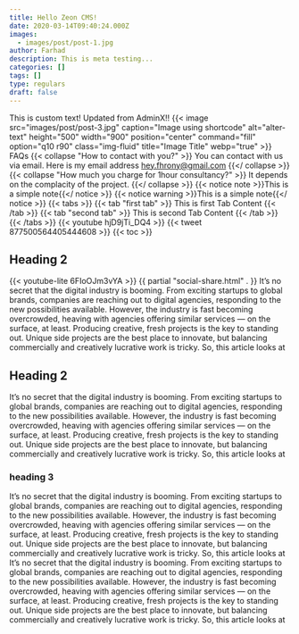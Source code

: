 ```yaml
---
title: Hello Zeon CMS!
date: 2020-03-14T09:40:24.000Z
images:
  - images/post/post-1.jpg
author: Farhad
description: This is meta testing...
categories: []
tags: []
type: regulars
draft: false
---
```

This is custom text!
Updated from AdminX!!
{{< image src="images/post/post-3.jpg" caption="Image using shortcode" alt="alter-text" height="500" width="900" position="center" command="fill" option="q10 r90" class="img-fluid" title="Image Title" webp="true" >}}
FAQs
{{< collapse "How to contact with you?" >}}
You can contact with us via email. Here is my email address [hey.fhrony@gmail.com](mailto:hey.fhrony@gmail.com)
{{</ collapse >}}
{{< collapse "How much you charge for 1hour consultancy?" >}}
It depends on the complacity of the project.
{{</ collapse >}}
{{< notice note >}}This is a simple note{{</ notice >}}
{{< notice warning >}}This is a simple note{{</ notice >}}
{{< tabs >}}
{{< tab "first tab" >}}
This is first Tab Content
{{< /tab >}}
{{< tab "second tab" >}}
This is second Tab Content
{{< /tab >}}
{{< /tabs >}}
{{< youtube hjD9jTi_DQ4 >}}
{{< tweet 877500564405444608 >}}
{{< toc >}}
## Heading 2
{{< youtube-lite 6FIoOJm3vYA >}}
{{ partial "social-share.html" . }}
It’s no secret that the digital industry is booming. From exciting startups to global brands, companies
are reaching out to digital agencies, responding to the new possibilities available. However, the industry
is fast becoming overcrowded, heaving with agencies offering similar services — on the surface, at least.
Producing creative, fresh projects is the key to standing out. Unique side projects are the best place to
innovate, but balancing commercially and creatively lucrative work is tricky. So, this article looks at
## Heading 2
It’s no secret that the digital industry is booming. From exciting startups to global brands, companies
are reaching out to digital agencies, responding to the new possibilities available. However, the industry
is fast becoming overcrowded, heaving with agencies offering similar services — on the surface, at least.
Producing creative, fresh projects is the key to standing out. Unique side projects are the best place to
innovate, but balancing commercially and creatively lucrative work is tricky. So, this article looks at
### heading 3
It’s no secret that the digital industry is booming. From exciting startups to global brands, companies
are reaching out to digital agencies, responding to the new possibilities available. However, the industry
is fast becoming overcrowded, heaving with agencies offering similar services — on the surface, at least.
Producing creative, fresh projects is the key to standing out. Unique side projects are the best place to
innovate, but balancing commercially and creatively lucrative work is tricky. So, this article looks at
It’s no secret that the digital industry is booming. From exciting startups to global brands, companies
are reaching out to digital agencies, responding to the new possibilities available. However, the industry
is fast becoming overcrowded, heaving with agencies offering similar services — on the surface, at least.
Producing creative, fresh projects is the key to standing out. Unique side projects are the best place to
innovate, but balancing commercially and creatively lucrative work is tricky. So, this article looks at
